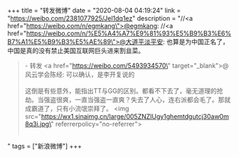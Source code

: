 +++
title = "转发微博"
date = "2020-08-04 04:19:24"
link = "https://weibo.com/2381077925/Jel1dq1ez"
description = "//<a href=\"https://weibo.com/n/egmkang\">@egmkang</a>: //<a href=\"https://weibo.com/n/%E5%A4%A7%E9%81%93%E5%B9%B3%E6%B7%A1%E5%B9%B3%E5%AE%89\">@大道平淡平安</a>: 也算是为中国正名了，中国是真的没有禁止美国互联网巨头进来割韭菜。<br><blockquote> - 转发 <a href=\"https://weibo.com/5493934570\" target=\"_blank\">@风云学会陈经</a>: 可以确认，是李开复说的<br><br>这倒是有些意外，能指出TT与GG的区别。都看不下去了，毫无道理的抢劫。当强盗很爽，一直当强盗一直爽？失去了人心，连右派都会毛了。那就成霸道了，只有小流氓崇拜了。 <img src=\"https://wx1.sinaimg.cn/large/005ZNZlUgy1ghemtdgutcj30aw0m8q3i.jpg\" referrerpolicy=\"no-referrer\"><br><br></blockquote>"
tags = ["新浪微博"]
+++
